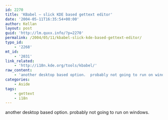 ```yaml
---
id: 2270
title: 'KBabel – slick KDE based gettext editor'
date: '2004-05-11T16:35:54+00:00'
author: Kellan
layout: post
guid: 'http://lm.quxx.info/?p=2270'
permalink: /2004/05/11/kbabel-slick-kde-based-gettext-editor/
typo_id:
    - '2268'
mt_id:
    - '2031'
link_related:
    - 'http://i18n.kde.org/tools/kbabel/'
raw_content:
    - 'another desktop based option.  probably not going to run on windows.'
categories:
    - Aside
tags:
    - gettext
    - i18n
---
```


another desktop based option. probably not going to run on windows.